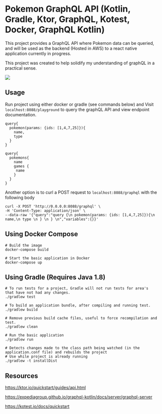 # Pokemon GraphQL API (Kotlin, Gradle, Ktor, GraphQL, Kotest, Docker, GraphQL Kotlin)
This project provides a GraphQL API where Pokemon data can be queried, and will be used as the 
backend (Hosted in AWS) to a react native application currently in progress.

This project was created to help solidify my understanding of graphQL in a practical sense.

![](https://j.gifs.com/P7RJjn.gif)

## Usage
Run project using either docker or gradle (see commands below) and
Visit `localhost:8088/playground` to query the graphQL API and view endpoint documentation.
```
query{
  pokemon(params: {ids: [1,4,7,25]}){
    name,
    type
  }
}

query{
  pokemons{
    name
    games {
     name
    }
  }
}
```
Another option is to curl a POST request to `localhost:8088/graphql` with the following body
```
curl -X POST 'http://0.0.0.0:8088/graphql' \
-H 'Content-Type: application/json' \
--data-raw '{"query":"query {\n pokemon(params: {ids: [1,4,7,25]}){\n name,\n type \n } \n } \n","variables":{}}'
```

## Using Docker Compose
```
# Build the image
docker-compose build

# Start the basic application in Docker
docker-compose up
```

## Using Gradle (Requires Java 1.8)
```
# To run tests for a project, Gradle will not run tests for area's that have not had any changes.
./gradlew test

# To build an application bundle, after compiling and running test.
./gradlew build

# Remove previous build cache files, useful to force recompilation and test.
./gradlew clean

# Run the basic application
./gradlew run

# Detects changes made to the class path being watched (in the application.conf file) and rebuilds the project
# Use while project is already running
./gradlew -t installDist
```

## Resources
https://ktor.io/quickstart/guides/api.html

https://expediagroup.github.io/graphql-kotlin/docs/server/graphql-server

https://kotest.io/docs/quickstart
